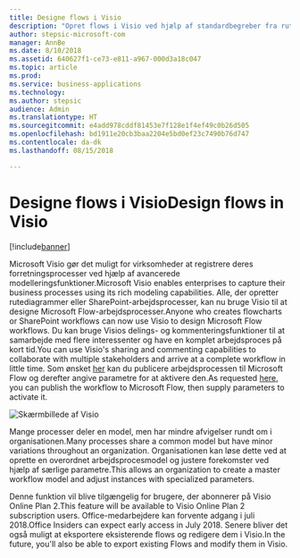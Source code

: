 ```yaml
---
title: Designe flows i Visio
description: "Opret flows i Visio ved hjælp af standardbegreber fra rutediagrammer, og eksportér dine flows til Visio, hvor du nemt kan visualisere dem."
author: stepsic-microsoft-com
manager: AnnBe
ms.date: 8/10/2018
ms.assetid: 640627f1-ce73-e811-a967-000d3a18c047
ms.topic: article
ms.prod: 
ms.service: business-applications
ms.technology: 
ms.author: stepsic
audience: Admin
ms.translationtype: HT
ms.sourcegitcommit: e4add978cddf81453e7f128e1f4ef49c0b26d505
ms.openlocfilehash: bd1911e20cb3baa2204e5bd0ef23c7490b76d747
ms.contentlocale: da-dk
ms.lasthandoff: 08/15/2018

---
```

# <a name="design-flows-in-visio"></a><span data-ttu-id="c065c-103">Designe flows i Visio</span><span class="sxs-lookup"><span data-stu-id="c065c-103">Design flows in Visio</span></span>


[!include[banner](../../includes/banner.md)]

<span data-ttu-id="c065c-104">Microsoft Visio gør det muligt for virksomheder at registrere deres forretningsprocesser ved hjælp af avancerede modelleringsfunktioner.</span><span class="sxs-lookup"><span data-stu-id="c065c-104">Microsoft Visio enables enterprises to capture their business processes using its rich modeling capabilities.</span></span> <span data-ttu-id="c065c-105">Alle, der opretter rutediagrammer eller SharePoint-arbejdsprocesser, kan nu bruge Visio til at designe Microsoft Flow-arbejdsprocesser.</span><span class="sxs-lookup"><span data-stu-id="c065c-105">Anyone who creates flowcharts or SharePoint workflows can now use Visio to design Microsoft Flow workflows.</span></span> <span data-ttu-id="c065c-106">Du kan bruge Visios delings- og kommenteringsfunktioner til at samarbejde med flere interessenter og have en komplet arbejdsproces på kort tid.</span><span class="sxs-lookup"><span data-stu-id="c065c-106">You can use Visio's sharing and commenting capabilities to collaborate with multiple stakeholders and arrive at a complete workflow in little time.</span></span> <span data-ttu-id="c065c-107">Som ønsket [her](https://powerusers.microsoft.com/t5/Flow-Ideas/Interactively-Build-Microsoft-WORKFlows-visually-in-Visio-Two/idi-p/54269) kan du publicere arbejdsprocessen til Microsoft Flow og derefter angive parametre for at aktivere den.</span><span class="sxs-lookup"><span data-stu-id="c065c-107">As requested [here](https://powerusers.microsoft.com/t5/Flow-Ideas/Interactively-Build-Microsoft-WORKFlows-visually-in-Visio-Two/idi-p/54269), you can publish the workflow to Microsoft Flow, then supply parameters to activate it.</span></span>

![Skærmbillede af Visio](media/visio_01.png)

<span data-ttu-id="c065c-109">Mange processer deler en model, men har mindre afvigelser rundt om i organisationen.</span><span class="sxs-lookup"><span data-stu-id="c065c-109">Many processes share a common model but have minor variations throughout an organization.</span></span> <span data-ttu-id="c065c-110">Organisationen kan løse dette ved at oprette en overordnet arbejdsprocesmodel og justere forekomster ved hjælp af særlige parametre.</span><span class="sxs-lookup"><span data-stu-id="c065c-110">This allows an organization to create a master workflow model and adjust instances with specialized parameters.</span></span>

<span data-ttu-id="c065c-111">Denne funktion vil blive tilgængelig for brugere, der abonnerer på Visio Online Plan 2.</span><span class="sxs-lookup"><span data-stu-id="c065c-111">This feature will be available to Visio Online Plan 2 subscription users.</span></span> <span data-ttu-id="c065c-112">Office-medarbejdere kan forvente adgang i juli 2018.</span><span class="sxs-lookup"><span data-stu-id="c065c-112">Office Insiders can expect early access in July 2018.</span></span> <span data-ttu-id="c065c-113">Senere bliver det også muligt at eksportere eksisterende flows og redigere dem i Visio.</span><span class="sxs-lookup"><span data-stu-id="c065c-113">In the future, you'll also be able to export existing Flows and modify them in Visio.</span></span>


